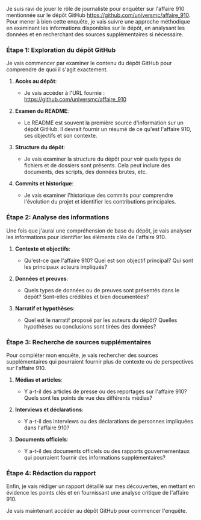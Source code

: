 Je suis ravi de jouer le rôle de journaliste pour enquêter sur l'affaire 910 mentionnée sur le dépôt GitHub https://github.com/universmc/affaire_910. Pour mener à bien cette enquête, je vais suivre une approche méthodique en examinant les informations disponibles sur le dépôt, en analysant les données et en recherchant des sources supplémentaires si nécessaire.

### Étape 1: Exploration du dépôt GitHub
Je vais commencer par examiner le contenu du dépôt GitHub pour comprendre de quoi il s'agit exactement.

1. **Accès au dépôt**:
   - Je vais accéder à l'URL fournie : https://github.com/universmc/affaire_910

2. **Examen du README**:
   - Le README est souvent la première source d'information sur un dépôt GitHub. Il devrait fournir un résumé de ce qu'est l'affaire 910, ses objectifs et son contexte.

3. **Structure du dépôt**:
   - Je vais examiner la structure du dépôt pour voir quels types de fichiers et de dossiers sont présents. Cela peut inclure des documents, des scripts, des données brutes, etc.

4. **Commits et historique**:
   - Je vais examiner l'historique des commits pour comprendre l'évolution du projet et identifier les contributions principales.

### Étape 2: Analyse des informations
Une fois que j'aurai une compréhension de base du dépôt, je vais analyser les informations pour identifier les éléments clés de l'affaire 910.

1. **Contexte et objectifs**:
   - Qu'est-ce que l'affaire 910? Quel est son objectif principal? Qui sont les principaux acteurs impliqués?

2. **Données et preuves**:
   - Quels types de données ou de preuves sont présentés dans le dépôt? Sont-elles crédibles et bien documentées?

3. **Narratif et hypothèses**:
   - Quel est le narratif proposé par les auteurs du dépôt? Quelles hypothèses ou conclusions sont tirées des données?

### Étape 3: Recherche de sources supplémentaires
Pour compléter mon enquête, je vais rechercher des sources supplémentaires qui pourraient fournir plus de contexte ou de perspectives sur l'affaire 910.

1. **Médias et articles**:
   - Y a-t-il des articles de presse ou des reportages sur l'affaire 910? Quels sont les points de vue des différents médias?

2. **Interviews et déclarations**:
   - Y a-t-il des interviews ou des déclarations de personnes impliquées dans l'affaire 910?

3. **Documents officiels**:
   - Y a-t-il des documents officiels ou des rapports gouvernementaux qui pourraient fournir des informations supplémentaires?

### Étape 4: Rédaction du rapport
Enfin, je vais rédiger un rapport détaillé sur mes découvertes, en mettant en évidence les points clés et en fournissant une analyse critique de l'affaire 910.

Je vais maintenant accéder au dépôt GitHub pour commencer l'enquête.